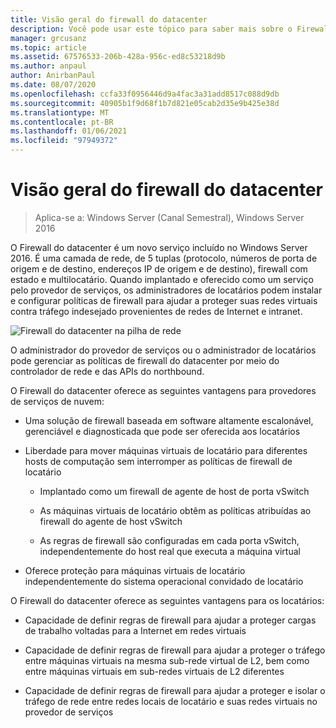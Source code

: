 ```yaml
---
title: Visão geral do firewall do datacenter
description: Você pode usar este tópico para saber mais sobre o Firewall do datacenter, que é uma camada de rede, 5 tuplas (protocolo, números de porta de origem e de destino, endereços IP de origem e de destino), firewall multilocatário com estado no Windows Server 2016.
manager: grcusanz
ms.topic: article
ms.assetid: 67576533-206b-428a-956c-ed8c53218d9b
ms.author: anpaul
author: AnirbanPaul
ms.date: 08/07/2020
ms.openlocfilehash: ccfa33f0956446d9a4fac3a31add8517c088d9db
ms.sourcegitcommit: 40905b1f9d68f1b7d821e05cab2d35e9b425e38d
ms.translationtype: MT
ms.contentlocale: pt-BR
ms.lasthandoff: 01/06/2021
ms.locfileid: "97949372"
---
```

# <a name="datacenter-firewall-overview"></a>Visão geral do firewall do datacenter

>Aplica-se a: Windows Server (Canal Semestral), Windows Server 2016

O Firewall do datacenter é um novo serviço incluído no Windows Server 2016. É uma camada de rede, de 5 tuplas (protocolo, números de porta de origem e de destino, endereços IP de origem e de destino), firewall com estado e multilocatário. Quando implantado e oferecido como um serviço pelo provedor de serviços, os administradores de locatários podem instalar e configurar políticas de firewall para ajudar a proteger suas redes virtuais contra tráfego indesejado provenientes de redes de Internet e intranet.

![Firewall do datacenter na pilha de rede](../../../media/Datacenter-Firewall-Overview/MultitenantFirewallOverview2.png)

O administrador do provedor de serviços ou o administrador de locatários pode gerenciar as políticas de firewall do datacenter por meio do controlador de rede e das APIs do northbound.

O Firewall do datacenter oferece as seguintes vantagens para provedores de serviços de nuvem:

-   Uma solução de firewall baseada em software altamente escalonável, gerenciável e diagnosticada que pode ser oferecida aos locatários

-   Liberdade para mover máquinas virtuais de locatário para diferentes hosts de computação sem interromper as políticas de firewall de locatário

    -   Implantado como um firewall de agente de host de porta vSwitch

    -   As máquinas virtuais de locatário obtêm as políticas atribuídas ao firewall do agente de host vSwitch

    -   As regras de firewall são configuradas em cada porta vSwitch, independentemente do host real que executa a máquina virtual

-   Oferece proteção para máquinas virtuais de locatário independentemente do sistema operacional convidado de locatário

O Firewall do datacenter oferece as seguintes vantagens para os locatários:

-   Capacidade de definir regras de firewall para ajudar a proteger cargas de trabalho voltadas para a Internet em redes virtuais

-   Capacidade de definir regras de firewall para ajudar a proteger o tráfego entre máquinas virtuais na mesma sub-rede virtual de L2, bem como entre máquinas virtuais em sub-redes virtuais de L2 diferentes

-   Capacidade de definir regras de firewall para ajudar a proteger e isolar o tráfego de rede entre redes locais de locatário e suas redes virtuais no provedor de serviços



